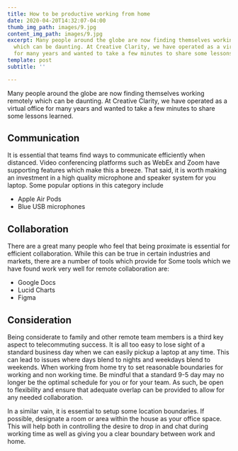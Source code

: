 ```yaml
---
title: How to be productive working from home
date: 2020-04-20T14:32:07-04:00
thumb_img_path: images/9.jpg
content_img_path: images/9.jpg
excerpt: Many people around the globe are now finding themselves working remotely
  which can be daunting. At Creative Clarity, we have operated as a virtual office
  for many years and wanted to take a few minutes to share some lessons learned.
template: post
subtitle: ''

---
```

Many people around the globe are now finding themselves working remotely which can be daunting. At Creative Clarity, we have operated as a virtual office for many years and wanted to take a few minutes to share some lessons learned.

## Communication

It is essential that teams find ways to communicate efficiently when distanced. Video conferencing platforms such as WebEx and Zoom have supporting features which make this a breeze. That said, it is worth making an investment in a high quality microphone and speaker system for you laptop. Some popular options in this category include

* Apple Air Pods
* Blue USB microphones

## Collaboration

There are a great many people who feel that being proximate is essential for efficient collaboration. While this can be true in certain industries and markets, there are a number of tools which provide for Some tools which we have found work very well for remote collaboration are:

* Google Docs
* Lucid Charts
* Figma

## Consideration

Being considerate to family and other remote team members is a third key aspect to telecommuting success. It is all too easy to lose sight of a standard business day when we can easily pickup a laptop at any time. This can lead to issues where days blend to nights and weekdays blend to weekends. When working from home try to set reasonable boundaries for working and non working time. Be mindful that a standard 9-5 day may no longer be the optimal schedule for you or for your team. As such, be open to flexibility and ensure that adequate overlap can be provided to allow for any needed collaboration.

In a similar vain, it is essential to setup some location boundaries. If possible, designate a room or area within the house as your office space. This will help both in controlling the desire to drop in and chat during working time as well as giving you a clear boundary between work and home.